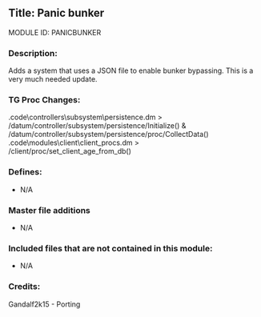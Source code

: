 ## Title: Panic bunker

MODULE ID: PANICBUNKER

### Description:

Adds a system that uses a JSON file to enable bunker bypassing. This is a very much needed update.

### TG Proc Changes:

 .code\controllers\subsystem\persistence.dm > /datum/controller/subsystem/persistence/Initialize() & /datum/controller/subsystem/persistence/proc/CollectData()
.code\modules\client\client_procs.dm > /client/proc/set_client_age_from_db()


### Defines:

 - N/A

### Master file additions

- N/A

### Included files that are not contained in this module:

- N/A

### Credits:
Gandalf2k15 - Porting
